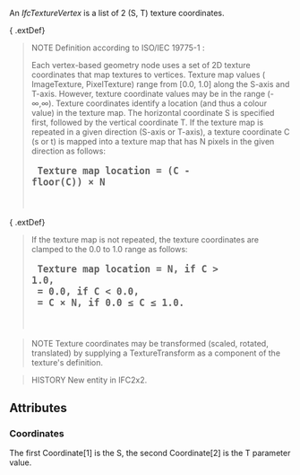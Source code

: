 An _IfcTextureVertex_ is a list of 2 (S, T) texture coordinates.

<!-- end of short definition -->


{ .extDef}
> NOTE Definition according to ISO/IEC 19775-1 :
>
> Each vertex-based geometry node uses a set of 2D texture coordinates that map textures to vertices. Texture map values ( ImageTexture, PixelTexture) range from [0.0, 1.0] along the S-axis and T-axis. However, texture coordinate values may be in the range (-∞,∞). Texture coordinates identify a location (and thus a colour value) in the texture map. The horizontal coordinate S is specified first, followed by the vertical coordinate T. If the texture map is repeated in a given direction (S-axis or T-axis), a texture coordinate C (s or t) is mapped into a texture map that has N pixels in the given direction as follows: <pre style=" font-size:larger;">
<b>Texture map location = (C - floor(C)) × N</b>
</pre>

{ .extDef}
> If the texture map is not repeated, the texture coordinates are clamped to the 0.0 to 1.0 range as follows: <pre style=" font-size:larger;">
<b>Texture map location = N,  if C > 1.0,
<br>      = 0.0, if C < 0.0,
<br>      = C × N, if 0.0 ≤ C ≤ 1.0.</b>
</pre>

> NOTE Texture coordinates may be transformed (scaled, rotated, translated) by supplying a TextureTransform as a component of the texture's definition.

> HISTORY New entity in IFC2x2.

## Attributes

### Coordinates
The first Coordinate[1] is the S, the second Coordinate[2] is the T parameter value.

